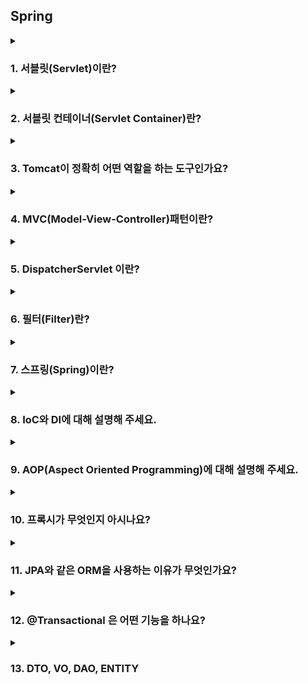 ## Spring

<!--
<details>
  <summary><h3></h3></summary>

  ---

  <details>
    <summary></summary>
  </details>
</details> 
-->

<details>
  <summary><h3>1. 서블릿(Servlet)이란?</h3></summary>

  - 서블릿은 서버 측에서 실행되어 클라이언트의 요청을 처리하고 그 결과를 반환하는 Java 클래스입니다. 
  - 웹 서버(WS) 내에서 동작하며, 동적인 웹 페이지나 웹 애플리케이션을 생성하는데 사용됩니다. 

  ---
  
  <details>
    <summary>서블릿 생명주기에 대해 설명해주세요.</summary>

    - init():
      - 클라이언트의 요청이 들어오면 컨테이너는 해당 서블릿이 메모리에 올라와있는지 확인하고, 없을 경우 init() 메서드를 통해 메모리에 적재합니다.
      - 처음 한 번만 실행되고 서블릿의 모든 쓰레드에서 공통적으로 사용해야 한다면 오버라이딩해서 구현하면 됩니다.
    - service():
      - 클라이언트의 요청이 들어왔을 때, service() 메서드를 통해 요청에 대한 응답이 doGet()과 doPost()로 나뉘며 HttpServletRequest와 HttpServletResponse 객체가 제공됩니다.
      - 즉, 실질적으로 요청에 대한 처리를 수행하는 곳입니다.
    - destroy():
      - 컨테이너가 서블릿에 종료 요청을 하면 발생되는 메서드로, 서블릿의 처리가 모두 끝났을 때 발생합니다.
  </details>
  <details>
    <summary>서블릿 동작과정에 대해 설명해주세요.</summary>
    
    1. 사용자가 URL을 통해 요청을 보내면, 웹 서버는 이 요청을 서블릿 컨테이너에 전달합니다. 
    2. Servlet Container는 HttpServletRequest와 HttpServletResponse 객체를 생성합니다.
    3. 서블릿 컨테이너는 web.xml을 기반으로 요청을 처리할 서블릿을 찾아 실행합니다.
    4. 서블릿은 요청을 처리한 후 응답을 생성합니다.
    5. 서블릿 컨테이너는 이 응답을 웹 서버에 전달하고, 웹 서버는 이를 사용자에게 반환합니다.
  </details>  
  <details>
    <summary>서블릿의 경우 멀티 쓰레드 환경에서 어떻게 동작하는지 알려주세요.</summary>

    - 서블릿은 클라이언트의 요청이 들어올 때마다 새로운 쓰레드를 생성하여 처리합니다. 
    - 이는 서블릿 컨테이너가 관리하며, 이렇게 되면 각 쓰레드가 독립적으로 동작하기 때문에 한 사용자의 요청 처리가 다른 사용자의 요청 처리에 영향을 주지 않습니다. 
    - 이러한 특성으로 인해 서블릿은 멀티 쓰레드 환경에서 병렬 처리가 가능하며, 이를 통해 서버의 부하를 줄이고 처리 성능을 향상시킬 수 있습니다.
    - 하지만 멀티 쓰레드 환경에서는 공유 자원에 대한 동시 접근을 주의해야 합니다. 
    - 서블릿 인스턴스는 싱글톤으로 관리되기 때문에, 멤버 변수 등의 공유 자원을 쓰레드 간에 공유하게 됩니다. 
    - 따라서 동기화 문제를 방지하기 위해 서블릿의 멤버 변수를 사용하는 것은 추천하지 않습니다.
  </details>
</details>

<details>
  <summary><h3>2. 서블릿 컨테이너(Servlet Container)란?</h3></summary>

  - 톰캣처럼 서블릿을 지원하는 WAS로 서블릿의 생명주기를 관리하는 컴포넌트입니다. (WAS 내에 서블릿 컨테이너가 포함된다.)
  - 즉, 서블릿의 생성, 초기화, 호출, 소멸 등의 과정을 관리하며, 요청과 응답 객체를 생성하여 서블릿에 전달합니다.
  - 정리하면, 서블릿을 관리해주는 컨테이너로 클라이언트의 요청을 받아 응답할 수 있게 WS와 소켓으로 통신하는 역할을 합니다.

  ---

  <details>
    <summary>서블릿 컨테이너의 역할에 대해 설명해주세요.</summary>

    - 생명 주기 관리: 
      - 서블릿 컨테이너는 서블릿의 전체 생명 주기를 관리합니다. 
      - 이에는 서블릿의 로딩과 초기화, 요청 처리, 그리고 서블릿의 종료 등이 포함됩니다. 
      - 서블릿은 요청이 들어올 때마다 새로운 쓰레드를 생성하여 처리하므로, 이런 쓰레드 관리 역시 서블릿 컨테이너의 역할입니다.
    - 통신 지원: 
      - 서블릿 컨테이너는 HTTP 등의 프로토콜을 통해 클라이언트의 요청을 받아 서블릿에 전달하고, 서블릿의 처리 결과를 클라이언트에게 반환하는 역할을 합니다. 
      - 이를 통해 개발자는 복잡한 통신 관련 코드를 작성하지 않고도 웹 서비스를 개발할 수 있습니다.
    - 멀티 쓰레딩 지원: 
      - 서블릿 컨테이너는 클라이언트의 각 요청을 별도의 쓰레드에서 처리합니다. 
      - 이를 통해 여러 사용자의 요청을 동시에 처리할 수 있습니다.
    - 보안 관리: 
      - 서블릿 컨테이너는 웹 애플리케이션의 보안을 관리합니다. 
      - 이에는 인증, 권한 체크 등의 기능이 포함됩니다.
    - JSP 지원: 
        - 서블릿 컨테이너는 JSP 페이지를 서블릿으로 변환하고 실행하는 기능을 제공합니다. 
        - 이를 통해 동적인 웹 페이지를 쉽게 구현할 수 있습니다.
        
    따라서 서블릿 컨테이너는 웹 서버와 서블릿 사이에서 중추적인 역할을 수행하며, 
    서블릿의 생명 주기 관리, 통신 지원, 멀티 쓰레딩, 보안, JSP 지원 등의 기능을 제공합니다.
  </details>
</details> 

<details>
  <summary><h3>3. Tomcat이 정확히 어떤 역할을 하는 도구인가요?</h3></summary>

   - 웹 컨테이너(서블릿 컨테이너)와 웹 서버의 기능을 제공하는 웹 애플리케이션(WAS)입니다. 
   - 웹 서버로서의 역할로는 정적인 페이지를 사용자에게 제공하고, 서블릿 컨테이너로서의 역할로는 JSP(Java Server Pages)와 서블릿의 실행 환경을 제공합니다. 
   - 즉, 클라이언트의 요청을 받아 해당하는 동적 컨텐츠를 생성하고 응답을 반환하는 역할을 합니다.

  ---

  <details>
    <summary>톰캣 동작과정에 대해 설명해주세요.</summary>

    1) 클라이언트로부터 HTTP 요청이 들어오면, 톰캣은 Connector를 통해 이 요청을 받습니다. 
    2) Connector는 요청을 처리하기 위한 새로운 쓰레드를 생성하고, 요청 정보를 바탕으로 HttpRequest, HttpResponse 객체를 생성합니다. 
    3) 생성된 HttpRequest 객체는 Engine으로 전달되어 적절한 Context에 요청을 라우팅합니다. 
    4) Context는 요청 URI를 기반으로 적절한 Servlet을 찾습니다. 
    5) 찾아진 Servlet은 요청을 처리하고 그 결과를 HttpResponse 객체에 채워넣습니다. 
    6) 이렇게 생성된 HttpResponse 객체는 다시 Connector를 통해 클라이언트에게 전달됩니다.
  </details>
  <details>
    <summary>Spring 환경에서 tomcat 에 request 가 들어왔을 때 RequestMapping 에 도달하기까지 과정을 설명해주세요.</summary>

     1) 톰캣은 클라이언트의 요청을 받아 새로운 쓰레드를 생성하고, HttpServletRequest와 HttpServletResponse 객체를 생성합니다. 
     2) 스프링의 DispatcherServlet에 이 두 객체를 전달합니다. 
     3) DispatcherServlet은 HandlerMapping에게 이 요청을 처리할 Handler를 물어봅니다. 
     4) HandlerMapping은 요청의 URI, HTTP 메서드 등을 기준으로 @RequestMapping이 붙은 적절한 메서드를 찾아 반환합니다. 
     5) DispatcherServlet은 반환받은 Handler를 실행시킵니다. 이때 Handler는 대부분의 경우 @RequestMapping이 붙은 컨트롤러의 메서드가 됩니다.
  </details>
  <details>
    <summary>내장 톰캣과 외장 톰캣은 어떤식으로 구성되어 활용되나요?</summary>

    - 내장 톰캣: 
      - 스프링 부트 애플리케이션에 포함되어 있는 톰캣입니다. 
      - 애플리케이션이 시작될 때 톰캣 서버도 함께 시작되며, 애플리케이션이 종료될 때 톰캣 서버도 함께 종료됩니다. 
    - 외장 톰캣: 
      - 별도로 설치되어 있는 톰캣으로, WAR 파일 등을 배포하여 사용합니다. 
      - 서버의 시작과 종료는 별도로 관리되며, 여러 개의 애플리케이션을 한 서버에서 동작시킬 수 있습니다.
  </details>
  <details>
    <summary>내장 톰캣과 외장 톰캣의 차이점에 대해서 아는대로 설명해주세요.</summary>

    - 배포 방식:
      - 내장 톰캣: 애플리케이션과 함께 패키징되어 배포되며, JAR 파일 형태로 간편하게 배포할 수 있습니다. 
      - 외장 톰캣: WAR 파일 형태로 애플리케이션을 톰캣 서버에 배포해야 합니다. 
    - 운영 환경: 
      - 내장 톰캣: 애플리케이션마다 독립적인 서버를 가지므로 서로 영향을 주지 않습니다. 
      - 외장 톰캣: 여러 애플리케이션을 한 서버에서 운영하므로 서로 영향을 줄 수 있습니다. 
    - 관리: 
      - 내장 톰캣: 애플리케이션과 함께 시작되고 종료되므로 관리가 간편합니다. 
      - 외장 톰캣: 서버의 시작과 종료, 설정 등을 별도로 관리해야 합니다.
  </details>
  <details>
    <summary>혹시 Netty에 대해 들어보셨나요? 무엇인가요?</summary>
    
    - Netty는 자바 네트워크 프로그래밍 라이브러리로, 비동기 이벤트 주도 네트워크 애플리케이션을 쉽게 개발할 수 있게 설계되었습니다.
    - Netty를 사용하면 TCP/UDP 소켓 서버와 클라이언트, HTTP/HTTPS 서버와 클라이언트 등을 쉽게 구현할 수 있습니다. 
    - 또한, 네트워크 프로그래밍에서 발생할 수 있는 다양한 이슈들(예: 접속 수락, 메시지 읽기/쓰기, 에러 처리 등)을 효율적으로 처리할 수 있습니다.
  </details>
  <details>
    <summary>왜 Netty란 것을 사용할까요?</summary>

    1. 효율적인 리소스 관리: Netty는 비동기 이벤트 주도 모델을 사용하여 리소스를 효율적으로 관리하여 높은 동시 접속 처리 성능을 제공합니다.
    2. 쉬운 프로그래밍 모델: 복잡한 네트워크 프로그래밍을 보다 쉽게 구현할 수 있도록 도와줍니다.
    3. 높은 확장성: 다양한 프로토콜을 지원하며, 사용자가 직접 프로토콜을 구현할 수 있도록 지원합니다.
  </details>
</details>

<details>
  <summary><h3>4. MVC(Model-View-Controller)패턴이란?</h3></summary>
  
  MVC 패턴은 애플리케이션을 세 가지 역할로 구분한 개발 방법론입니다. 
  - Model: 애플리케이션의 정보, 데이터를 나타내며, 비즈니스 로직을 처리합니다.
  - View: 사용자에게 보여지는 화면입니다. Model이 처리한 데이터를 사용자에게 보여주는 역할을 합니다.
  - Controller: 사용자의 입력을 받아 Model에 작업을 지시하고, 그 결과를 View에 반영하여 사용자에게 전달하는 역할을 합니다.
  
  ---

  <details>
    <summary>Spring MVC란 무엇인가요?</summary>

    - Spring MVC는 Spring Framework의 일부로서, 웹 애플리케이션 제작을 위한 MVC 패턴 기반의 프레임워크입니다. 
    - Spring MVC는 웹 요청을 처리하고 응답을 생성하는 데 필요한 여러 기능을 제공합니다. 
    - 이에는 요청 매핑, 데이터 바인딩, 유효성 검사, 페이지 이동 등이 포함됩니다. 
  </details>
  <details>
    <summary>MVC1이랑 MVC2 패턴 차이에 대해 설명해주세요.</summary>

    - Spring MVC1: 
      - 모든 요청과 응답이 JSP 페이지를 통해 처리되는 구조입니다. 
      - JSP 페이지가 Controller와 View의 역할을 모두 수행합니다. 
      - 단순한 웹 애플리케이션에 적합하나, JSP에 모든 정보가 담겨있기 때문에, 복잡한 애플리케이션에서는 코드 관리가 어렵습니다. 
    - Spring MVC2: 
      - 서블릿이 Controller 역할을, JSP가 View 역할을 수행하는 구조입니다. 
      - 즉, 요청을 하나의 컨트롤러(서블릿)가 먼저 받아서, 뷰와 모델의 중간 역할을 합니다.
      - 따라서, 컴포넌트 간 역할이 분리되어 있기 때문에, 유지보수 및 확장성이 좋아 대부분의 웹 애플리케이션은 MVC2 방식을 사용하고 있습니다.
      - 스프링에서는 디스패처 서블릿이 프론트 컨트롤러의 역할을 맡고 요청에 맞는 컨트롤러를 찾아 요청을 위임합니다.
  </details>
  <details>
    <summary>스프링 MVC 구조 흐름에 대해 과정대로 설명해보세요.</summary>

    1) 클라이언트의 요청이 들어오면, 디스패처 서블릿이 이를 가장 먼저 받습니다. 
    2) 디스패처 서블릿은 HandlerMapping에게 요청을 처리할 Handler를 물어봅니다. 
    3) HandlerMapping은 요청 URL, HTTP 메서드 등을 기준으로 적절한 Handler를 찾아 디스패처 서블릿에게 반환합니다. 
    4) 디스패처 서블릿은 반환받은 Handler를 실행시킵니다. 
    5) Handler(일반적으로 컨트롤러)는 비즈니스 로직을 처리하고 그 결과를 모델에 담아서 반환합니다. 
    6) 디스패처 서블릿은 Handler가 반환한 모델을 ViewResolver에 전달하고, 어떤 뷰를 사용할지 결정하게 합니다. 
    7) 디스패처 서블릿은 결정된 뷰를 사용해 클라이언트에게 응답을 보냅니다.

    이런 방식으로 스프링 MVC는 클라이언트의 요청을 적절한 컨트롤러에 연결하고, 그 결과를 클라이언트에게 반환하는 역할을 수행합니다.
  </details>
</details>

<details>
  <summary><h3>5. DispatcherServlet 이란?</h3></summary>
    
   - DispatcherServlet은 스프링 MVC의 핵심 컴포넌트로, 모든 클라이언트 요청을 최초로 받아들이는 프론트 컨트롤러 역할을 합니다. 
   - 요청에 따라 적절한 컨트롤러로 분배하고, 처리 결과를 사용자에게 반환하는 역할을 수행합니다.

  ---

  <details>
    <summary>Dispatcher Servlet의 동작 과정에 대해서 간단하게 설명해주세요.</summary>

    1. 클라이언트의 요청이 오면 디스패처 서블릿이 이를 가장 먼저 받습니다.
    2. 디스패처 서블릿은 HandlerMapping에게 요청을 처리할 Handler를 물어봅니다. 
    3. HandlerMapping은 요청 URL, HTTP 메서드 등을 기준으로 적절한 Handler를 찾아 디스패처 서블릿에게 반환합니다.
    4. 디스패처 서블릿은 반환받은 Handler를 실행시킵니다. 
    5. Handler(일반적으로 컨트롤러)는 비즈니스 로직을 처리하고 그 결과를 모델에 담아서 반환합니다.
    6. 디스패처 서블릿은 Handler가 반환한 모델을 ViewResolver에 전달하고, 어떤 뷰를 사용할지 결정하게 합니다.
    7. 디스패처 서블릿은 결정된 뷰를 사용해 클라이언트에게 응답을 보냅니다.
    
    이런 방식으로 디스패처 서블릿은 클라이언트의 요청을 적절한 컨트롤러에 연결하고, 그 결과를 클라이언트에게 반환하는 중심적인 역할을 수행합니다.
  </details>
  <details>
    <summary>Spring 에서 DispatcherServlet 은 왜 있어야 할까요?</summary>

    1. 프론트 컨트롤러 패턴 구현: 
      - 디스패처 서블릿은 디자인 패턴 중 하나인 프론트 컨트롤러 패턴을 구현합니다. 
      - 이 패턴은 모든 클라이언트 요청을 한 곳에서 받아 적절한 처리를 위임하는 역할을 합니다. 
      - 이를 통해 요청 처리 로직을 효율적으로 관리할 수 있게 됩니다.
    2. 요청 라우팅: 
      - 디스패처 서블릿은 클라이언트의 요청을 적절한 컨트롤러에게 전달하는 역할을 합니다. 
      - 이를 통해 요청에 따라 적절한 컨트롤러가 선택되고 실행됩니다.
    3. 뷰 렌더링: 
      - 컨트롤러의 처리 결과를 바탕으로 적절한 뷰를 선택하고 렌더링하는 역할을 합니다. 
      - 이를 통해 클라이언트에게 적절한 응답을 반환할 수 있습니다.
    4. 예외 처리: 
      - 디스패처 서블릿은 요청 처리 과정에서 발생하는 예외를 일관되게 처리합니다. 
      - 이를 통해 에러 페이지를 표시하거나 적절한 응답 코드를 반환하는 등의 예외 처리를 진행할 수 있습니다.

    따라서 DispatcherServlet은 스프링 MVC의 핵심적인 요소로서, 
    클라이언트의 요청 처리와 응답 반환, 예외 처리 등을 총괄하는 역할을 수행합니다. 
    이런 기능을 통해 개발자는 요청 처리 로직에 집중할 수 있게 됩니다.
    더 자세하게 설명하자면, web.xml에 맵핑되는 컨트롤러를 모두 등록해야 했는데, 
    현재는 디스패처 서블릿을 통해 모든 요청을 핸들링해주고 공통 작업을 처리해주면서 web.xml의 역할을 축소시켜 줬습니다.
  </details>
  <details>
    <summary>여러 요청이 들어온다고 가정할 때, DispatcherServlet은 한번에 여러 요청을 모두 받을 수 있나요?</summary>
    
    - DispatcherServlet은 멀티스레드 환경에서 동작하므로 한 번에 여러 요청을 받아 처리할 수 있습니다. 
    - 각 요청은 별도의 스레드에서 처리되며, 이를 통해 동시에 여러 사용자의 요청을 처리할 수 있습니다.
  </details>  
  <details>
    <summary>수많은 @Controller 를 DispatcherServlet은 어떻게 구분 할까요?</summary>
    
    - DispatcherServlet은 요청 URL을 분석하여 해당 요청을 처리할 @Controller를 결정합니다. 
    - 이는 스프링의 HandlerMapping이 수행하며, URL, HTTP 메서드, 요청 파라미터 등을 기반으로 적절한 컨트롤러를 찾습니다.
  </details>
  <details>
    <summary>handlerAdapter 는 무엇인가요?</summary>

    - HandlerAdapter는 핸들러의 메서드를 실행하는 역할을 합니다. 
    - DispatcherServlet은 HandlerAdapter를 사용하여 각각의 핸들러 타입에 맞는 방식으로 요청을 처리하게 합니다. 
    - 이를 통해 다양한 타입의 핸들러를 유연하게 지원할 수 있습니다.
  </details>
  <details>
    <summary>handlerMapping 는 무엇인가요?</summary>

    - HandlerMapping은 클라이언트의 요청을 처리할 핸들러를 찾아주는 역할을 합니다. 
    - DispatcherServlet은 요청이 들어오면 HandlerMapping에게 이 요청을 처리할 핸들러를 물어봅니다. 
    - HandlerMapping은 요청 URL, HTTP 메서드 등을 기준으로 적절한 핸들러를 찾아 DispatcherServlet에게 반환합니다. 
  </details>
  <details>
    <summary>handlerInterceptor 는 무엇인가요? </summary>
    - HandlerInterceptor는 핸들러의 처리 전후에 특정 작업을 수행할 수 있게 해주는 역할을 합니다. 
    - 예를 들어, 핸들러의 처리 전에 로그인 여부를 체크하거나, 처리 후에 공통적으로 로깅하는 등의 작업을 할 수 있습니다. 
    - 이를 통해 공통적인 로직을 중복 없이 효율적으로 처리할 수 있습니다.
  </details>
  <details>
    <summary>핸들러와 컨트롤러의 차이에 대해 설명해주세요.</summary>

    - 핸들러: 
      - 핸들러는 클라이언트의 요청을 처리하는 일반적인 개념입니다. 
      - 스프링 MVC에서 핸들러는 클라이언트의 요청을 처리하는 객체를 의미하며, 이는 일반적으로 컨트롤러를 말합니다. 
      - 따라서 HandlerMapping은 요청 URL을 기반으로 적절한 컨트롤러를 찾아내는 역할을 수행합니다.
    - 컨트롤러: 
      -  컨트롤러는 핸들러의 한 형태로, MVC 패턴에서 클라이언트의 요청을 처리하는 컴포넌트를 의미합니다. 
      - 스프링 MVC에서 컨트롤러는 @Controller 어노테이션이 붙은 클래스를 말하며, 이 클래스의 메서드가 실제로 클라이언트의 요청을 처리합니다.
    
    따라서, 스프링 MVC에서는 '핸들러'가 요청을 처리하는 일반적인 개념으로 사용되며, 
    '컨트롤러'는 그 중에서도 MVC 패턴에 따라 요청을 처리하는 구체적인 구현체를 말합니다. 
    다시 말해, 모든 컨트롤러는 핸들러이지만, 모든 핸들러가 컨트롤러는 아닙니다.
  </details>
  <details>
    <summary>Spring에서 Interceptor를 사용해본 경험이 있나요?</summary>
    JWT 어쩌구... 저쩌구.. 헤더에서 토큰 추출 어쩌구 저쩌구.. 토큰 유효성 검증 어쩌구.. 쓰레드로컬 관리 어쩌구.. 모든 패키지에서 쓰레드로컬에 저장된 사용자 정보 사용 어쩌구...
  </details>
</details>

<details>
  <summary><h3>6. 필터(Filter)란?</h3></summary>

  - 필터는 클라이언트의 요청을 서블릿이나 JSP로 보내기 전에 특정 작업을 처리하거나, 서블릿이나 JSP의 응답을 클라이언트로 보내기 전에 특정 작업을 처리하는데 사용됩니다.
  - 예를 들어 인코딩, 로깅, 압축, 암호화 등의 작업을 필터를 통해 처리할 수 있습니다. 

  ---

  <details>
    <summary>Filter 메서드에 대해 설명해주세요.</summary>

    - init(FilterConfig): 
      - 필터의 초기화 작업을 수행하는 메서드입니다. 
      - 필터가 생성되고 난 후 한 번만 호출됩니다. 
      - 인자로 받는 FilterConfig 객체를 통해 필터의 초기화 파라미터를 얻을 수 있습니다.
    - doFilter(ServletRequest, ServletResponse, FilterChain):
      - 실제 필터의 로직을 수행하는 메서드입니다.
      - 클라이언트의 요청이 있을 때마다 호출됩니다.
      - 이 메서드에서는 요청이나 응답을 가공하거나, 특정 조건에 따라 요청의 처리를 건너뛰는 등의 작업을 할 수 있습니다.
      - 작업이 끝나면 FilterChain의 doFilter 메서드를 호출하여 다음 필터나 서블릿에게 요청과 응답을 전달합니다.
    - destroy():
      - 필터가 웹 컨테이너에서 제거되기 전에 호출되는 메서드입니다.
      - 이 메서드에서는 필터의 리소스를 해제하거나 종료에 필요한 작업을 수행합니다.
    
    이처럼 필터는 요청과 응답을 가공하거나 특정 작업을 수행하는 데 사용되며, 
    init, doFilter, destroy 세 가지 메서드를 통해 필터의 생명 주기를 관리합니다.    
  </details>
  <details>
    <summary>필터는 어떤 상황에 사용해야 할까요?</summary>

    - 요청/응답 데이터의 변환 또는 가공: 예를 들어, 인코딩 변경, XSS 공격 방어 등 
    - 공통적인 요청 처리: 예를 들어, 사용자 인증, 세션 체크 등 
    - 로깅 및 감사 추적: 예를 들어, 요청 경로, 처리 시간, IP 주소 등의 정보를 로그로 남기는 경우 
  </details>
  <details>
    <summary>Spring에서 Interceptor와 Servlet Filter와 AOP 공통점, 차이점에 대해 설명해 주세요.</summary>

    공통점:
      - 모두 요청을 가로채어 특정 로직을 수행하는 역할을 합니다. 
    차이점: 
      - Servlet Filter: 서블릿 명세의 일부로서, 서블릿 실행 전후에 요청과 응답을 변환하는 역할을 담당합니다. 
      - Interceptor: 스프링 프레임워크에서 제공하는 기능으로서, DispatcherServlet이 컨트롤러를 호출하기 전후로 특정 작업을 수행할 수 있습니다. 
      - AOP(Aspect Oriented Programming): 관점 지향 프로그래밍으로, 횡단 관심사(cross-cutting concerns)를 분리하여 모듈화하는 프로그래밍 패러다임입니다.
  </details>  
  <details>
    <summary>Spring에서 Interceptor와 Servlet Filter 차이점에 대해 설명해 주세요.</summary>

    1. 작동 시점 
      - 필터: 스프링의 디스패처 서블릿이 작동하기 전에 요청을 가로챕니다. 
             따라서 필터는 스프링의 컨텍스트 외부에서 작동하며, 스프링과 관련이 없는 웹 리소스에 대해서도 작동합니다. 
      - 인터셉터: 스프링의 디스패처 서블릿이 컨트롤러를 호출하기 전과 후에 요청을 가로챕니다. 
                따라서 인터셉터는 스프링의 컨텍스트 내부에서 작동하며, 스프링 MVC의 컨트롤러에 대해서만 작동합니다. 
    2. 접근 가능한 객체
      - 필터: HttpServletRequest와 HttpServletResponse 객체에만 접근할 수 있습니다. 
      - 인터셉터: HttpServletRequest와 HttpServletResponse 뿐만 아니라, 컨트롤러와 뷰에 대한 추가적인 정보를 담고 있는 Handler 객체에 접근할 수 있습니다. 
                이를 통해 특정 컨트롤러에 대한 요청인지를 판단하거나, 컨트롤러의 실행 여부를 결정하는 등의 로직을 구현할 수 있습니다. 
    3. 사용 목적
      - 필터: 인코딩, CORS 설정, 로깅 등의 공통적인 웹 처리를 위해 사용됩니다. 
      - 인터셉터: 인증, 권한 체크, 세션 체크 등의 스프링 MVC와 관련된 처리를 위해 사용됩니다.
      
    정리하자면, 요구 사항에 따라 필터와 인터셉터를 적절히 사용하면 됩니다. 
    필터는 보다 일반적인 웹 처리를 위한 것이며, 인터셉터는 스프링 MVC의 특정 컨트롤러에 대한 요청을 처리하는 데 더 적합합니다.
  </details>
  <details>
    <summary>필터와 인터셉터 차이만 보면, 인터셉터만 쓰는게 나아보이는데, 아닌가요?</summary>

    아니라고 생각합니다. 필터와 인터셉터는 각각의 용도에 따라 선택적으로 사용됩니다. 
    필터는 서블릿 수준에서 작동하므로 스프링 컨텍스트를 벗어난 모든 요청에 대해 적용할 수 있습니다. 
    반면에 인터셉터는 스프링의 디스패처 서블릿이 컨트롤러를 호출하기 전후에 작동하기 때문에 스프링 MVC의 컨트롤러에만 적용할 수 있습니다.
    따라서 요구 사항에 따라 적절한 것을 선택하여 사용하면 됩니다.
  </details>
  <details>
    <summary>필터에서 사용되는 Request와 서블릿에서 사용되는 Request가 어떤 점이 다른지? 2개의 Request에 대한 차이를 설명해주세요.</summary>

    필터와 서블릿에서 사용되는 Request는 동일한 HttpServletRequest 객체를 참조하지만, 다른 점은 다음과 같습니다.

    필터:
      - HttpServletRequest 객체를 변경하거나 추가적인 속성을 부여하는 등의 작업을 할 수 있습니다.
      - 즉, 클라이언트의 요청을 서블릿이나 JSP로 보내기 전에 특정 작업을 처리하거나, 서블릿이나 JSP의 응답을 클라이언트로 보내기 전에 특정 작업을 처리하는데 사용됩니다. 
      - 이 과정에서 필터는 HttpServletRequest를 가공하여 변경된 요청 객체나 새로운 요청 객체를 생성할 수 있습니다. 
      - 이렇게 변경된 HttpServletRequest는 후속 필터나 최종 목적지인 서블릿에 전달됩니다.
    서블릿:
      - 서블릿에서 사용되는 HttpServletRequest는 필터를 거쳐 가공된 최종적인 요청 객체입니다. 
      - 이 객체를 통해 클라이언트의 요청 정보를 읽고 필요한 로직을 처리합니다.
  </details>
  <details>
    <summary>필터를 사용해본 경험이 있으면 말씀해주시고, 필터에서 예외 처리를 해본 경험이 있는지 있다면 어떻게 할 수 있는지 말씀해주세요.</summary>

    스프링 시큐리티 어쩌구... 저쩌구.. 필터.. 어쩌구 저쩌구.. 사용자 로그인 상태를 체크 어쩌구.. 쿠키 체크.. 저쩌구.. 또한 헤더에 담겨 함께 넘어온 JWT 토큰 유효화 검증 어쩌구.. OncePerFilter 저쩌구..
  </details>
</details>

<details>
  <summary><h3>7. 스프링(Spring)이란?</h3></summary>

  - 스프링은 자바 플랫폼을 위한 오픈 소스 애플리케이션 프레임워크입니다. 
  - 엔터프라이즈 수준의 애플리케이션을 구축하는 데 필요한 모든 기능을 종합적으로 제공하며, 특히 엔터프라이즈 애플리케이션 개발의 복잡함을 줄이고 개발자가 비즈니스 로직에 집중할 수 있도록 지원합니다.
  - 스프링의 핵심 기능 중 하나는 제어 역전(Inversion of Control, IoC)입니다. IoC는 객체의 생성과 생명주기 관리를 개발자가 아닌 프레임워크가 담당하며, 이를 통해 개발자는 비즈니스 로직 구현에만 집중할 수 있습니다.

  ---

  <details>
    <summary>Spring과 Spring Boot의 차이점이 뭔가요?</summary>

    스프링 부트는 스프링 프레임워크를 기반으로 하되, 스프링보다 애플리케이션을 더 쉽게 설정하고 실행할 수 있게하여 비즈니스 로직에 더 집중할 수 있도록 도와주는 도구입니다.
    
    스프링 부트의 주요 특징은 다음과 같습니다:
      - 자동 설정(Auto Configuration): 스프링 부트는 애플리케이션에 필요한 라이브러리와 설정을 자동으로 제공합니다.
      - 내장 서버 지원: Tomcat, Jetty 등의 웹 서버를 내장하고 있어 별도의 서버 설치 없이 웹 애플리케이션을 실행할 수 있습니다.
      - 독립적인 실행 가능: JAR 파일 하나로 애플리케이션을 실행할 수 있습니다.

    따라서, 스프링 부트는 스프링 프레임워크의 기능을 그대로 활용하면서, 복잡한 설정 없이도 빠르게 애플리케이션을 구축하고 실행할 수 있는 환경을 제공합니다.
  </details>
  <details>
    <summary>Spring, Spring Boot, Spring MVC의 차이점에 대해 알려주세요.</summary>

    - Spring: 
      - Spring은 엔터프라이즈 급의 애플리케이션을 쉽게 개발할 수 있도록 지원하는 프레임워크입니다. 
      - 제어 역전(IoC), 의존성 주입(DI), AOP 등 다양한 기능을 제공하며, 이를 통해 개발자는 비즈니스 로직에 집중할 수 있습니다.
      - 하지만, 설정이 복잡하고, 외장 웹서버를 이용해야 합니다.
    - Spring MVC: 
      - Spring MVC는 Spring Framework의 일부로, 웹 애플리케이션을 개발하기 위한 MVC 패턴 기반의 프레임워크입니다. 
      - 클라이언트의 요청을 처리하고 응답을 반환하는 데 필요한 컨트롤러, 뷰, 모델 등을 제공합니다. 
      - 즉, 디스패처 서블릿, ModelAndView, ViewResolver와 같은 개념으로 웹 애플리케이션을 개발할 수 있도록 도와주는 프레임워크입니다.
      - 단, XML 파일에 직접 모든 것을 설정해줘야 합니다.
    - Spring Boot: 
      - Spring Boot는 Spring 기반의 애플리케이션을 빠르게 만들고 실행할 수 있도록 지원하는 도구입니다. 
      - Spring Boot는 자동 설정, 내장 서버, 독립적으로 실행 가능한 JAR 배포 등을 통해 개발자의 생산성을 크게 향상시킵니다.

    따라서, Spring은 애플리케이션 개발의 기본 틀을 제공하며, 
    Spring MVC는 웹 애플리케이션 개발을 위한 구조를 제공하고, 
    Spring Boot는 Spring 애플리케이션 개발을 쉽고 빠르게 할 수 있도록 지원하는 도구입니다.
  </details>
  <details>
    <summary>본인이 생각할 때 스프링과 스프링부트는 각각 어느때 사용할 것 같은지 설명해주세요.</summary>

    1. 스프링 사용 시기: 
      - 세밀한 설정이 필요한 경우: 
        - 스프링은 개발자가 직접 설정을 통해 원하는 대로 커스터마이징할 수 있습니다. 
        - 따라서 세밀한 설정이 필요하거나, 특정 라이브러리 버전을 사용해야 하는 등의 상황에서는 스프링을 사용하는 것이 좋습니다. 
      - 레거시 프로젝트 유지 및 보수: 
        - 이미 스프링을 기반으로 구축된 레거시 프로젝트를 유지하고 보수하는 경우에도 스프링을 계속 사용하는 것이 좋습니다. 
    2. 스프링 부트 사용 시기:
      - 빠른 개발이 필요한 경우: 
        - 스프링 부트는 자동 설정, 내장 서버, 독립적으로 실행 가능한 JAR 배포 등을 통해 빠르게 애플리케이션을 개발하고 배포할 수 있습니다. 
        - 따라서 개발 시간을 최소화하거나 프로토타입을 빠르게 만들어야 하는 경우에 스프링 부트를 사용하는 것이 좋습니다. 
      - 마이크로서비스 아키텍처: 
        - 스프링 부트는 독립적으로 실행 가능한 애플리케이션을 만들기 쉬워 마이크로서비스 아키텍처를 구축하는 데 적합합니다.

    결국 스프링과 스프링 부트 중 어떤 것을 선택할지는 개발 상황, 요구 사항, 기술 스택 등에 따라 달라집니다. 
    두 프레임워크 모두 강력하고 유연성이 높으므로 상황에 맞게 적절히 선택하면 됩니다.
  </details>
  <details>
    <summary>스프링의 전체 동작 과정에 대해 설명해주세요.</summary>

    1. 클라이언트의 요청: 
      - 사용자가 웹 브라우저를 통해 특정 URL에 요청을 보냅니다.
    2. DispatcherServlet: 
      - 스프링 MVC에서 가장 먼저 요청을 받는 것은 디스패처 서블릿입니다. 
      - 이는 프론트 컨트롤러 패턴을 구현한 것으로, 모든 클라이언트의 요청을 한 곳에서 받아 적절한 컨트롤러에게 요청을 위임합니다.
    3. HandlerMapping: 
      - 디스패처 서블릿은 HandlerMapping에게 어떤 컨트롤러(핸들러)에게 요청을 위임할지 물어봅니다. 
      - HandlerMapping은 요청 URL을 분석하여 해당 URL을 처리할 수 있는 가장 적합한 컨트롤러를 찾아 반환합니다.
    4. 컨트롤러 실행: 
      - 디스패처 서블릿은 HandlerMapping이 반환한 컨트롤러를 실행시킵니다. 
      - 컨트롤러는 비즈니스 로직을 처리하고, 그 결과를 저장하는 모델 객체와 결과를 보여줄 뷰 이름을 반환합니다.
    5. ViewResolver: 
      - 디스패처 서블릿은 컨트롤러가 반환한 뷰 이름을 ViewResolver에게 전달합니다. 
      - ViewResolver는 이 뷰 이름을 기반으로 실제로 결과를 보여줄 뷰 객체를 찾아 반환합니다.
    6. 뷰 처리: 
      - 디스패처 서블릿은 ViewResolver가 반환한 뷰 객체에 모델 데이터를 전달하여 처리를 요청합니다. 
      - 뷰 객체는 모델 데이터를 사용하여 결과 페이지를 생성합니다.
    7. 클라이언트에게 응답 반환: 
      - 디스패처 서블릿은 생성된 결과 페이지를 클라이언트에게 반환합니다. 
      - 이로써 클라이언트의 요청 처리가 완료됩니다.

    이처럼 스프링 프레임워크는 클라이언트의 요청을 받아 처리하고 결과를 반환하는 전체 과정을 통합적으로 관리합니다. 
    이를 통해 개발자는 비즈니스 로직에 집중할 수 있으며, 애플리케이션의 유지보수와 확장성도 향상시킬 수 있습니다.
  </details>
</details>
<details>
  <summary><h3>8. IoC와 DI에 대해 설명해 주세요.</h3></summary>

  - IoC(Inversion of Control, 제어의 역전)
    - 프로그램의 제어 흐름 구조가 뒤바뀌는 것을 말합니다.
    - 전통적인 프로그래밍에서는 사용자가 작성한 코드가 제어의 흐름을 담당하지만,
    - IoC를 적용한 경우에는 프레임워크나 컨테이너가 주도권을 가지고 객체의 생성부터 생명주기 관리까지를 담당합니다.
  - DI(Dependency Injection, 의존성 주입)
    - IoC를 구현하는 방법 중 하나입니다.
    - 객체가 필요로 하는 의존성을 외부에서 주입해주는 방식으로, 객체 간의 결합도를 낮추고 코드의 재사용성과 유지보수성을 높입니다.
  ---

  <details>
    <summary>후보 없이 특정 기능을 하는 클래스가 딱 1개라면, 구체 클래스를 사용해도 되지 않을까요? 근데, 왜 Spring에선 Bean을 사용 할까요?</summary>

     - Spring에서는 Bean을 사용하여 객체의 생명 주기를 관리합니다. 
     - Bean을 사용하면 개발자는 객체 생성, 소멸 등의 생명 주기 관리와 같은 부수적인 작업을 하지 않아도 되며, 객체의 의존성을 자동으로 관리해줍니다. 
     - 또한, Bean을 사용하면 하나의 객체를 여러 컴포넌트에서 공유하여 사용할 수 있어 메모리 사용량을 줄일 수 있습니다.
  </details>
  <details>
    <summary>Spring의 Bean 생명 주기(Life Cycle)에 대해 자세히 설명해 주세요.</summary>

    1. Bean 정의 읽기: 
      - Spring IoC 컨테이너는 Bean 정의를 읽어 들입니다. 
      - 이는 XML 파일, Java Config, Annotation 등 여러 방식으로 제공될 수 있습니다.
    2. Bean 인스턴스 생성: 
      - Bean 정의에 따라 Spring 컨테이너는 Bean 인스턴스를 생성합니다.
    3. 의존성 주입: 
      - Bean이 다른 Bean에 의존하는 경우, Spring 컨테이너는 이 의존성을 주입합니다. 
      - 이는 생성자 주입, 세터 주입, 필드 주입 등 여러 방식으로 이루어질 수 있습니다.
    4. Bean 초기화: 
      - Bean이 org.springframework.beans.factory.InitializingBean 인터페이스를 구현하는 경우, afterPropertiesSet() 메서드가 호출됩니다. 
      - 또는, @PostConstruct 애노테이션이나 init-method 속성을 사용하여 초기화 메서드를 지정할 수 있습니다.
    5. Bean 사용: 
      - 이제 애플리케이션은 Bean을 사용하여 비즈니스 로직을 수행할 수 있습니다.
    6. Bean 소멸: 
      - Bean이 org.springframework.beans.factory.DisposableBean 인터페이스를 구현하는 경우, destroy() 메서드가 호출됩니다. 
      - 또는, @PreDestroy 애노테이션이나 destroy-method 속성을 사용하여 소멸 메서드를 지정할 수 있습니다.
  
    이렇게 Spring 컨테이너는 Bean의 생성부터 소멸까지 전체 생명 주기를 관리합니다. 
    이를 통해 개발자는 비즈니스 로직에 집중하고, 객체의 생명 주기 관리와 같은 부수적인 작업을 Spring에게 맡길 수 있습니다.
  </details>
  <details>
    <summary>Spring Bean의 생명 주기 활용 방법에 대해 알려주세요.</summary>

    1. 초기화 메서드 사용: 
      - Bean이 생성되고 의존성이 주입된 후, 초기화 작업이 필요할 경우 사용합니다. 
      - 예를 들어, 데이터베이스 커넥션 풀을 초기화하거나, 캐시를 미리 로딩하는 등의 작업을 수행할 수 있습니다. 
      - 초기화 메서드 방법은 다음과 같습니다.
        - @PostConstruct 애노테이션 사용
        - InitializingBean 인터페이스의 afterPropertiesSet() 메서드를 오버라이드
        - XML 설정에서 init-method 속성을 지정하여 사용
    2. 소멸 메서드 사용: 
      - Bean이 컨테이너에서 제거되기 전에 리소스를 해제하거나, 종료에 필요한 작업을 수행할 경우 사용합니다. 
      - 소멸 메서드 방법은 다음과 같습니다.
        - @PreDestroy 애노테이션 사용
        - DisposableBean 인터페이스의 destroy() 메서드를 오버라이드
        - XML 설정에서 destroy-method 속성을 지정하여 사용
    3. BeanFactoryPostProcessor와 BeanPostProcessor 사용:
      - 이들은 Bean의 생성과 초기화 과정을 좀 더 세밀하게 제어할 수 있게 해줍니다. 
      - BeanFactoryPostProcessor : Bean 정의가 컨테이너에 로드되고, Bean 인스턴스가 생성되기 전에 작업을 수행합니다.
      - BeanPostProcessor : Bean 인스턴스가 생성된 후, 초기화 메서드가 호출되기 전과 후에 작업을 수행합니다.
    4. ApplicationListener 사용: 
      - Spring에서 발생하는 이벤트를 처리하기 위해 사용합니다. 
      - 예를 들어, 컨테이너가 시작하거나 종료될 때 특정 작업을 수행하고 싶다면 ContextStartedEvent나 ContextClosedEvent를 처리하는 ApplicationListener를 구현할 수 있습니다.

    이처럼 Spring Bean의 생명주기를 활용하면, 
    Bean의 생성과 소멸 시점에 특정 작업을 수행하거나, 
    Bean의 생성과 초기화 과정을 세밀하게 제어하거나, 
    Spring의 이벤트를 처리하는 등 다양한 작업을 할 수 있습니다.
  </details>
  <details>
    <summary>생성자 주입, 세터 주입과 필드 주입의 장단점에 대해 알려주세요.</summary>

    1. 생성자 주입
      - 장점: 
        - 객체가 생성될 때 모든 의존성이 주입되므로, 객체의 불변성을 보장할 수 있습니다. 
        - 순환 참조를 방지할 수 있습니다. 순환 참조가 발생하면, 애플리케이션 구동 시점에 오류가 발생합니다. 
        - 테스트에 유리합니다. 생성자를 통해 의존성을 주입하면, 테스트 시에도 쉽게 Mock 객체 등을 주입할 수 있습니다.
      - 단점:
        - 의존성이 많아지면 생성자의 파라미터가 많아져 복잡해질 수 있습니다.
    2. 세터 주입
      - 장점: 
        - 선택적인 의존성을 가질 수 있습니다. 
        - 생성자 주입과 달리, 필요한 의존성만 주입할 수 있습니다. 
        - 의존성이 추가되거나 변경되더라도 기존 코드를 변경하지 않아도 됩니다.
      - 단점:
        - 객체가 생성된 후에도 의존성이 변경될 수 있으므로, 객체의 상태를 추적하기 어렵습니다.
        - 순환 참조가 발생할 가능성이 있습니다.
    3. 필드 주입
      - 장점: 
        - 코드가 간결합니다. 세터 메서드가 필요 없으므로 코드량이 줄어듭니다.
      - 단점:
        - 객체가 생성된 후에도 의존성이 변경될 수 있으므로, 객체의 불변성을 보장할 수 없습니다.
        - 테스트가 어렵습니다. 필드에 직접 주입하므로, 테스트 시에 Mock 객체 등을 주입하기 어렵습니다.
        - 의존성 주입을 강제할 수 없습니다. 세터나 생성자가 없으므로, 필요한 의존성을 누락할 가능성이 있습니다.

    이러한 장단점을 고려하여 상황에 맞는 주입 방식을 선택하는 것이 중요합니다. 
    그러나 일반적으로는 생성자 주입 방식을 권장하며, 필요에 따라 세터 주입을 사용하고, 필드 주입은 가능한 피하는 것이 좋습니다.
  </details>
  <details>
    <summary>생성자 주입 방식을 사용하는 이유가 있나요?</summary>

    생성자 주입 방식을 사용하면, 객체가 생성될 때 모든 의존성이 주입되므로 객체의 불변성을 보장할 수 있습니다. 
    또한, 순환 참조를 방지할 수 있으며, 테스트에도 유리합니다. 
    이런 이유로 Spring에서는 생성자 주입 방식을 권장하고 있습니다.
  </details>
  <details>
    <summary>Bean Scope 에 대해서 아시나요? 안다면, 해당 Scope들을 설명해주세요.</summary>

    - Singleton: 기본 Scope로, Spring 컨테이너 내에 하나의 Bean 인스턴스만 생성합니다. 
    - Prototype: 요청할 때마다 새로운 Bean 인스턴스를 생성합니다. 
    - Request: HTTP 요청당 하나의 Bean 인스턴스를 생성합니다. 
    - Session: HTTP 세션당 하나의 Bean 인스턴스를 생성합니다. 
    - Application: Servlet Context당 하나의 Bean 인스턴스를 생성합니다. 
    - WebSocket: WebSocket당 하나의 Bean 인스턴스를 생성합니다.
  </details>
  <details>
    <summary>default scope 가 어떤 scope인지 이유와 함께 설명하세요.</summary>
    
    - Spring의 기본 Bean Scope는 Singleton입니다. 
    - 이는 Spring이 객체의 생명 주기를 관리하고, 객체 간의 의존성을 관리하는 DI 컨테이너의 특성상, 
    - 대부분의 경우에 하나의 Bean 인스턴스만을 생성하여 재사용하는 것이 효율적이기 때문입니다.
  </details>
  <details>
    <summary>인스턴스를 새로 만들지 않고 재사용하는 것은 어떤 장점이 있나요?</summary>

    - 인스턴스를 재사용하면 메모리 사용량을 줄일 수 있고, 객체 생성에 드는 비용도 절약할 수 있습니다. 
    - 또한, 상태를 공유해야 하는 경우에도 인스턴스 재사용이 유용합니다.
  </details>
  <details>
    <summary>prototype scope 는 어떨 때 사용하는 지 아시나요?</summary>

    - Prototype Scope는 요청할 때마다 새로운 Bean 인스턴스를 생성하므로, 
    - 상태를 유지해야 하는 경우나 여러 요청에서 독립적인 인스턴스가 필요한 경우에 사용합니다. 
  </details>
  <details>
    <summary>스프링 컨테이너란 무엇인가요?</summary>

    - 스프링 컨테이너는 스프링 프레임워크의 핵심 부분으로, Bean 객체의 생성과 관리, 그리고 Bean 간의 의존성을 처리하는 역할을 합니다. 
    - 스프링 컨테이너는 ApplicationContext 인터페이스를 구현하여 제공되며, BeanFactory 인터페이스를 확장한 고급 컨테이너입니다. 
    - 이를 통해 개발자는 객체의 생명 주기 관리와 같은 부수적인 작업을 스프링 컨테이너에게 맡기고, 비즈니스 로직에 집중할 수 있습니다.
  </details>
  <details>
    <summary>어노테이션이란 무엇이란 무엇인가요?</summary>

    - 어노테이션은 자바 소스 코드에 메타데이터를 제공하는 방법입니다. 
    - 이는 코드의 의미를 설명하거나, 컴파일 시점이나 실행 시점에 특정 기능을 수행하도록 정보를 제공합니다. 
    - 예를 들어, @Override 어노테이션은 메서드가 상위 클래스의 메서드를 오버라이드한다는 것을 컴파일러에게 알려줍니다.
    - 예를 들어, @Autowired 어노테이션은 스프링 프레임워크에게 의존성 주입을 요청합니다.
  </details>
  <details>
    <summary>빈 혹은 컴포넌트 등록을 위한 각 어노테이션을 설명해주세요.</summary>

    - @Bean: 
      - 개발자가 직접 제어가 불가능한 외부 라이브러리 등을 빈으로 등록하고 싶을 때 사용합니다.
    - @Component: 
      - 일반적인 컴포넌트를 등록합니다. 
      - @Service, @Repository, @Controller 등은 @Component의 특별한 형태입니다. 
        - @Service: 비즈니스 로직을 수행하는 서비스 레이어의 컴포넌트를 등록합니다. 
        - @Repository: 데이터베이스 연산을 수행하는 DAO 컴포넌트를 등록합니다. 
        - @Controller: 사용자의 요청을 처리하는 컨트롤러 컴포넌트를 등록합니다.
  </details>
  <details>
    <summary>Spring에서 @Controller 와 @RestController 은 어떤 차이가 있나요?</summary>

     - @Controller: 
       - 일반적인 웹 페이지 요청을 처리하는 컨트롤러를 정의합니다. 
       - 메서드가 뷰 이름을 반환하며, 
       - 이 뷰 이름과 실제 뷰를 연결하는 작업이 필요합니다. 
     - @RestController: 
       - RESTful 웹 서비스 요청을 처리하는 컨트롤러를 정의합니다. 
       - 메서드가 데이터를 반환하며, 이 데이터는 HTTP 응답 본문에 직접 쓰여집니다. 
       - @RestController는 사실상 @Controller와 @ResponseBody가 결합된 형태입니다.
  </details>
  <details>
    <summary>그렇다면, @Controller 로 작성했을 땐 Rest 방식인 String JSON 으로 반환하지 못하나요?</summary>

    - @Controller로 작성된 컨트롤러에서 JSON을 반환하려면, 메서드에 @ResponseBody 어노테이션을 추가하면 됩니다. 
    - 이는 메서드가 반환하는 값을 HTTP 응답 본문에 직접 쓰도록 합니다. 
    - 따라서 @Controller로도 JSON을 반환하는 것이 가능합니다.
  </details>
  <details>
    <summary>빈과 컴포넌트 차이에 대해 설명해주세요.</summary>

    - 빈(Bean): 
      - 개발자가 컨트롤이 불가능한 외부 라이브러리들을 Bean으로 등록하고 싶은 경우에 사용합니다. 
      - 스프링 IoC(Inversion of Control) 컨테이너가 관리하는 객체를 의미합니다. 
      - 개발자가 직접 생성과 관리를 하지 않고, 스프링 컨테이너가 대신 생성, 관리, 제거하는 객체입니다. 
      - @Bean 어노테이션을 이용해서 등록할 수 있습니다.
    - 컴포넌트(Component): 
      - 개발자가 직접 컨트롤이 가능한 Class들의 경우엔 @Component를 사용합니다.
      - 스프링에서 직접 관리하는 빈 중에서 특별한 역할을 가진 빈을 가리키는 용어입니다. 
      - @Component 어노테이션을 이용해서 등록할 수 있으며, @Controller, @Service, @Repository 등이 이에 속합니다.
  </details>
  <details>
    <summary>@Component 을 메서드 레벨에 선언할 수 있을까? 혹은 @Bean 을 클래스 레벨에 선언할 수 있을까?</summary>

    - 사용할 수 없습니다.
    - @Bean과 @Component 는 각자 선언할 수 있는 타입이 정해져있어 해당 용도 외에는 컴파일 에러를 발생시킨다.
    - 예를 들어 @Bean 같은 경우에는 @Target이 METHOD로 지정되어 있지만, TYPE은 없습니다.
    - 반대로 @Component 는 @Target이 TYPE로 지정되어 Class위에서만 선언될수 있음을 알 수 있습니다.

  </details>
  <details>
    <summary>BeanFactory vs ApplicationContext 차이에 대해 설명해주세요.</summary>

    - BeanFactory와 ApplicationContext는 둘 다 스프링 컨테이너로 빈의 생성과 관리를 담당합니다. 
    - 하지만 ApplicationContext는 BeanFactory의 모든 기능을 포함하면서도 그 이상의 기능을 제공합니다.
    - 또한 BeanFactory 는 요청 시 빈을 로드하고, ApplicationContext는 시작 시 모든 빈을 로드합니다. 
    - 따라서 BeanFactory 는 ApplicationContext 에 비해 가볍습니다.

    - BeanFactory: 
      - 빈의 생성, 설정, 보관, 재사용 등의 기본적인 기능을 제공합니다.
      - BeanFactory는 모든 기능이 Lazy 하게 동작합니다. 즉, Lazy-loading 방식을 사용합니다.
      - 실제 빈이 요청될 때까지 빈의 생성을 늦추기에, 빈을 사용할 때 빈을 로딩하기 때문에, 경량 컨테이너로, 성능상 이점이 있습니다.
      - 하지만 실제 다 작동하기 전까지는 어떤 부분에서 문제가 발생하는 것인지를 알 수 없다는 단점이 있기에, 사용하는 경우는 많지 않습니다.
    - ApplicationContext: 
      - BeanFactory의 기능을 모두 포함하고, 추가로 메시지 소스 처리(국제화 지원), 이벤트 발행, 웹 애플리케이션에 필요한 여러 기능 등을 제공합니다.
      - BeanFactory와는 다르게 런타임 실행시 모든 빈을 미리 로딩시킵니다. 즉, Eager-loading 방식을 사용합니다.
  
    따라서 대부분의 경우 ApplicationContext를 사용하는 것이 좋습니다. 
    ApplicationContext는 BeanFactory를 상속받아 확장한 인터페이스이므로, 필요한 경우 BeanFactory의 기능도 사용할 수 있습니다.
  </details>
</details>

<details>
  <summary><h3>9. AOP(Aspect Oriented Programming)에 대해 설명해 주세요.</h3></summary>

  - AOP, 즉 관점 지향 프로그래밍은 횡단 관심사를 분리하여 모듈화하는 프로그래밍 패러다임입니다. 
  - 로깅, 트랜잭션 관리, 보안 등 여러 곳에서 공통으로 사용되는 코드를 분리하여 중복을 제거하고, 코드의 가독성을 높이는 데 도움을 줍니다.

  ---

  <details>
    <summary>AOP 동작원리에 대해 설명해보세요.</summary>

    - AOP는 프록시 패턴을 기반으로 동작합니다. 
    - 스프링 AOP에서는 특정 빈에 대한 프록시 객체를 생성한 후, 이 프록시 객체를 통해 원래의 빈을 대신하여 동작하게 합니다. 
    - 이 프록시 객체에서는 원래의 빈의 메서드 실행 전후에 추가적인 로직(Advice)를 실행하여, 횡단 관심사를 처리합니다. 
  </details>
  <details>
    <summary>AOP 용어들을 설명해보세요. (Advice, Joinpoint, Pointcut, Weaving, Aspect, Target, Proxy, Introduction)</summary>

    - Advice: 
      - 횡단 관심사의 코드를 가리키며, 언제 실행할 지를 정의합니다. 
      - 예를 들어, 메서드 호출 전후에 실행하는 등의 설정이 가능합니다. 
    - Joinpoint: 
      - Advice가 적용될 수 있는 위치를 말합니다. 
      - 스프링 AOP에서는 메서드 호출이 Joinpoint에 해당합니다. 
    - Pointcut: 
      - 어떤 Joinpoint에 Advice를 적용할 지를 정의하는 것입니다. 
      - 표현식을 통해 특정 메서드를 선택하는 등의 설정이 가능합니다. 
    - Weaving: 
      - Advice를 Joinpoint에 적용하는 과정을 말합니다. 
      - 컴파일, 로드, 런타임 등 다양한 시점에서 수행될 수 있습니다. 
    - Aspect: 
      - 횡단 관심사를 모듈화한 것을 말합니다. 
      - Advice와 Pointcut을 포함합니다.
    - Target: 
      - Advice가 적용되는 대상 객체를 말합니다. 
      - 스프링 AOP에서는 빈 객체가 Target에 해당합니다.
    - Proxy: 
      - Target에 Advice를 적용하여 생성한 객체를 말합니다. 
      - 스프링 AOP에서는 런타임에 프록시 객체를 생성하여 AOP를 구현합니다.
    - Introduction: 
      - 기존 클래스에 새로운 메서드나 필드를 추가하는 것을 말합니다. 
      - 스프링 AOP에서는 @DeclareParents 어노테이션을 이용하여 Introduction을 구현할 수 있습니다. 
      - 이를 통해 특정 클래스가 특정 인터페이스를 구현하도록 할 수 있습니다.
  </details>
  <details>
    <summary>@Aspect는 어떻게 동작하나요?</summary>

    - @Aspect 어노테이션은 클래스 레벨에서 적용되며, 해당 클래스를 Aspect로 정의합니다. 
    - 이 클래스 내부에서 Pointcut과 Advice를 정의하며, 이를 통해 어떤 Joinpoint에 어떤 Advice를 적용할 지를 설정합니다.
  </details>
  <details>
    <summary>AspectJ 란 무엇인가요?</summary>

    - AspectJ는 AOP를 구현하기 위한 자바 프레임워크입니다. 
    - 스프링 AOP는 실행 시점에 동적으로 프록시 객체를 생성하여 AOP를 구현하는 반면, AspectJ는 컴파일 시점에 바이트 코드를 조작하여 AOP를 구현합니다. 
  </details>
  <details>
    <summary>AOP와 필터, 인터셉터의 차이점에 대해 자세하게 설명해보세요.</summary>

    1. 작동 시점 
      - 필터: 
        - 스프링의 디스패처 서블릿이 작동하기 전과 후로 동작합니다.
        - 즉, 서블릿 컨테이너 단에서 동작하며, HTTP 요청이 웹 애플리케이션에 들어오고 나가는 시점에 동작합니다. 
        - 따라서 필터는 스프링의 컨텍스트 외부에서 작동하며, 스프링과 관련이 없는 웹 리소스에 대해서도 작동합니다. 
      - 인터셉터: 
        - 스프링의 디스패처 서블릿이 컨트롤러를 호출하기 전과 후에 요청을 가로챕니다. 
        - 따라서 인터셉터는 스프링의 컨텍스트 내부에서 작동하며, 스프링 MVC의 컨트롤러에 대해서만 작동합니다. 
      - AOP
        - 특정 Joinpoint에서 동작하며, 이는 메서드 호출 전/후, 메서드 실행 중 예외 발생 시 등 다양한 시점에 해당될 수 있습니다.
        - 즉, 특정 메서드 호출 전/후에 실행됩니다.
    2. 접근 가능한 객체
      - 필터: 
        - HttpServletRequest와 HttpServletResponse 객체에만 접근할 수 있습니다. 
        - 스프링의 컨텍스트에 접근하는 것은 불가능합니다.
      - 인터셉터: 
        - HttpServletRequest와 HttpServletResponse 뿐만 아니라,  HandlerMapping이 선택한 Controller(핸들러)에 대한 정보에도 접근이 가능합니다. 
        - 또한, 스프링의 컨텍스트에 접근하는 것도 가능합니다.
        - 이를 통해 특정 컨트롤러에 대한 요청인지를 판단하거나, 컨트롤러의 실행 여부를 결정하는 등의 로직을 구현할 수 있습니다. 
      - AOP
        - 클래스, 메서드, 필드 등 다양한 객체에 접근이 가능합니다. 
        - 스프링의 컨텍스트에도 접근이 가능합니다. 
    3. 사용 목적
      - 필터: 
        - 인코딩, CORS 설정, 로깅 등의 공통적인 웹 처리를 위해 사용됩니다. 
        - 즉, 공통적으로 설정해야 하는 HTTP 헤더 처리 등 HTTP 요청과 응답에 대한 전/후처리를 합니다.
      - 인터셉터: 
        - 인증, 권한 체크, 세션 체크 등의 스프링 MVC와 관련된 처리를 위해 사용됩니다.
        - 즉, Controller의 실행 전/후로 공통 처리가 필요한 경우에 사용됩니다.
      - AOP
        - 로깅, 트랜잭션 관리, 보안 등 전체 애플리케이션에 걸쳐 공통적으로 적용되어야 하는 횡단 관심사를 처리하는 데 사용됩니다.

    정리하자면, Filter와 Interceptor는 주로 웹 관련 처리에 초점을 맞추는 반면, 
    AOP는 애플리케이션 전체에 걸친 공통 로직을 처리하는 데 주로 사용됩니다. 
    또한, Filter와 Interceptor는 주로 HTTP 요청의 전/후 처리를, AOP는 특정 로직의 전/후 처리를 담당합니다.
  </details>
  <details>
    <summary>AOP 를 실제로 사용해 본 경험이 있나요?</summary>
    로깅을 위해.. 어쩌구.. 저쩌구..
  </details>
  <details>
    <summary>AOP 를 동작시키기 위해 어떤 조건 혹은 어떤 코드를 구성을 해야 AOP 가 정상적으로 동작하는지 아시나요?</summary>

    - Aspect 클래스에 @Aspect 어노테이션을 붙여야 합니다. 
      - Aspect 클래스를 스프링 컨테이너에 빈으로 등록해야 합니다. 
      - 이는 @Component 어노테이션을 이용하거나, XML 설정 등을 통해 가능합니다. 
    - Advice 메서드에 @Before, @After, @Around 등의 어노테이션을 붙여 언제 실행될 지를 설정해야 합니다. 
    - Pointcut 표현식을 통해 어떤 Joinpoint에 Advice를 적용할 지를 설정해야 합니다.
  </details>
  <details>
    <summary>AOP 적용할 수 있는 포인트가 메서드라고 했을 때 메서드의 시작과 끝에 AOP 를 걸 수가 있습니다. 이때, 메서드를 호출하는 과정에서 메서드가 다른 외부에서의 호출이거나 동일한 클래스 내부에서의 호출이 될 수도 있습니다. 이런 경우에 모두 AOP가 동작하나요? 근거와 함께 설명해주세요.</summary>

    - 스프링 AOP는 프록시 기반의 AOP를 사용하므로, 메서드를 호출하는 주체에 따라 AOP가 적용되지 않을 수 있습니다. 
    - 예를 들어, 동일한 클래스 내부에서의 메서드 호출은 프록시를 거치지 않으므로 AOP가 적용되지 않습니다. 
    - 반면, 외부에서의 호출은 프록시를 거치므로 AOP가 적용됩니다. 
    - 이러한 이유로, AOP를 적용하려는 메서드는 외부에서 호출 가능하도록 public으로 선언되어야 합니다.
  </details>
</details>

<details>
  <summary><h3>10. 프록시가 무엇인지 아시나요?</h3></summary>

  - 프록시는 '대리인'이라는 의미를 가지며, 다른 객체를 대신하여 그 객체의 기능을 사용하거나 제어하는 역할을 합니다. 
  - 컴퓨터 과학에서는 프록시를 통해 인터페이스를 제공하고, 이를 통해 실제 객체의 기능을 사용하거나 추가적인 기능을 제공합니다

  ---

  <details>
    <summary>프록시 패턴이란 무엇인가요?</summary>

    - 프록시 패턴은 디자인 패턴 중 하나로, 어떤 객체에 대한 접근을 제어하거나 추가적인 작업을 수행하기 위해 그 객체의 대리 객체를 제공하는 패턴입니다. 
    - 프록시 객체는 원래 객체와 같은 인터페이스를 가지므로, 클라이언트는 원래 객체인지 프록시 객체인지 구별 없이 사용할 수 있습니다.
  </details>
  <details>
    <summary>프록시 객체란 무엇인가요?</summary>

    - 프록시 객체는 원래 객체를 대신하여 그 객체의 기능을 사용하거나 제어하는 객체를 말합니다. 
    - 프록시 객체는 원래 객체와 같은 인터페이스를 가지므로, 클라이언트는 원래 객체인지 프록시 객체인지 구별 없이 사용할 수 있습니다.
  </details>
  <details>
    <summary>동적 프록시(JDK Dynamic Proxy)에 대해 설명해주세요.</summary>

    - 이 방식은 자바에서 제공하는 동적 프록시 기능으로, 인터페이스를 구현하는 프록시 객체를 런타임에 동적으로 생성합니다. 
    - 이는 런타임에 특정 인터페이스를 구현하는 클래스 또는 인스턴스를 만드는 기술로 Reflection API의 프록시 클래스를 이용하여 구현할 수 있습니다.
    - 이를 통해 원래 객체의 기능을 사용하면서 추가적인 기능을 제공할 수 있습니다.
    
    단, 이 방식은 인터페이스가 있어야만 가능한 방법이고 Reflection을 사용하기 때문에 컴파일러 최적화를 전혀 받지 못해 성능상 좋지 않습니다. 
    그리고 사실 여러 부가기능을 적용해야할 때, 계속해서 무거워집니다.
  </details>
  <details>
    <summary>CGLIB(Code Generation Library)에 대해 설명해주세요.</summary>
    
    - CGLIB는 바이트 코드 조작 라이브러리로, 클래스 파일을 동적으로 생성하여 프록시 객체를 만드는 데 사용됩니다. 
    - 이를 통해 인터페이스가 없는 클래스에 대해서도 프록시 객체를 생성할 수 있습니다. 
    - 즉, 동적 프록시와는 다르게 클래스 기반으로 동작을 하고 특정 라이브러리를 사용하여 프록시를 만듭니다.
    - 이 기능은 스프링 AOP에서 사용되며, JDK Dynamic Proxy로 처리할 수 없는 경우에 CGLIB를 사용하여 프록시 객체를 생성합니다.

    결론적으로 CGLIB은 동적 프록시와는 다르게 외부 의존성을 사용하기 때문에, 의존성을 추가해야 합니다. 
    하지만 CGLIB은 메소드가 처음 호출 됐을 때, 동적으로 타겟 클래스의 바이트 코드를 조작하고 이후 호출 시에는 조작된 바이트 코드를 재사용합니다. 
    즉, 성능면에서 Reflection을 사용하는 동적 프록시보다 좋을 수밖에 없습니다.
  </details>
</details>  

<details>
  <summary><h3>11. JPA와 같은 ORM을 사용하는 이유가 무엇인가요?</h3></summary>

  ---

  <details>
    <summary>영속성은 어떤 기능을 하나요?</summary>
  </details>
  <details>
    <summary>JPA와 MyBatis차이를 자세하게 설명해주세요.</summary>
  </details>
  <details>
    <summary>영속성은 성능 향상에 큰 도움이 되나요?</summary>
  </details>
  <details>
    <summary>N + 1 문제에 대해 설명해 주세요.</summary>
  </details>
  <details>
    <summary>OSIV에 대해 아시나요?</summary>
  </details>
</details>

<details>
  <summary><h3>12. @Transactional 은 어떤 기능을 하나요?</h3></summary>

  ---
  
  - @Transactional(readonly=true) 는 어떤 기능인가요? 이게 도움이 되나요?
  - 그런데, 읽기에 트랜잭션을 걸 필요가 있나요? @Transactional을 안 붙이면 되는거 아닐까요?
</details>

<details>
  <summary><h3>13. DTO, VO, DAO, ENTITY</h3></summary>

  ---
  
  <details>
    <summary>VO, DTO 차이에 대해 설명하세요.</summary>

    - VO(Value Object): 
      - 값 객체로, 불변의 속성을 가집니다. 
      - 같은 속성 값을 가진 VO 객체는 동일한 객체로 취급합니다. 
      - 예를 들어, 좌표, 날짜, 금액 등을 VO로 사용할 수 있습니다. 
    - DTO(Data Transfer Object): 
      - 데이터 전송 객체로, 계층간 데이터 교환을 위해 사용합니다. 
      - 일반적으로 로직을 가지지 않고, 속성과 그에 접근하기 위한 getter, setter 메서드만을 가집니다.
  </details>
  <details>
    <summary>엔티티, VO 차이에 대해 설명하세요.</summary>

    - 엔티티(Entity): 
      - DB에서 영속적으로 저장되는 객체를 말합니다. 
      - 각각의 엔티티는 고유한 식별자를 가지고 있습니다. 
      - 엔티티의 속성이 변경되더라도 식별자는 변경되지 않습니다. 
    - VO(Value Object): 
      - 값 객체로, 불변의 속성을 가집니다. 
      - 같은 속성 값을 가진 VO 객체는 동일한 객체로 취급합니다. 
      - VO는 엔티티와 달리 식별자를 가지지 않습니다.
  </details>
  <details>
    <summary>DAO(Data Access Object)란 무엇인가요?</summary>

    - DAO는 데이터베이스의 데이터에 접근하기 위한 객체입니다. 
    - DAO는 데이터베이스에 대한 CRUD 연산을 캡슐화하여 제공합니다. 
    - 이를 통해 데이터 접근 로직과 비즈니스 로직을 분리하여 코드의 가독성과 유지보수성을 높일 수 있습니다. 
    - 또한, DAO를 사용하면 데이터베이스 엔진이 변경되더라도 비즈니스 로직을 변경하지 않고 DAO만 변경하면 되므로, 유연성도 높일 수 있습니다.
  </details>
</details>

